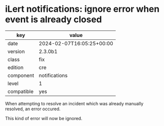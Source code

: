 [//]: # (werk v2)
# iLert notifications: ignore error when event is already closed

key        | value
---------- | ---
date       | 2024-02-07T16:05:25+00:00
version    | 2.3.0b1
class      | fix
edition    | cre
component  | notifications
level      | 1
compatible | yes

When attempting to resolve an incident which was already manually resolved, an
error occured.

This kind of error will now be ignored.

